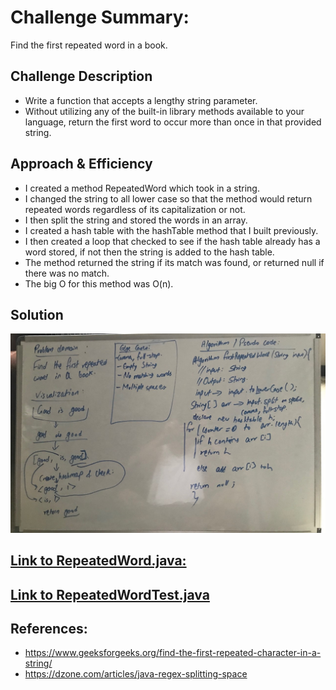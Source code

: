 # Challenge Summary:
Find the first repeated word in a book.

## Challenge Description
- Write a function that accepts a lengthy string parameter.
- Without utilizing any of the built-in library methods available to your language, return the first word to occur more than once in that provided string.

## Approach & Efficiency
- I created a method  RepeatedWord which took in a string.
- I changed the string to all lower case so that the method would return repeated words regardless of its capitalization or not.
- I then split the string and stored the words in an array.
- I created a hash table with the hashTable method that I built previously.
- I then created a loop that checked to see if the hash table already has a word stored, if not then the string is added to the hash table.
- The method returned the string if its match was found, or returned null if there was no match.
- The big O for this method was O(n).

## Solution

![Repeated word](https://raw.githubusercontent.com/sadhikari07/data-structures-and-algorithms/master/java401_code_challenges/assets/repeatedWords.jpg)


## [Link to RepeatedWord.java:](https://github.com/sadhikari07/data-structures-and-algorithms/blob/master/java401_code_challenges/src/main/java/java401_code_challenges/repeatedWords/RepeatedWord.java)

## [Link to RepeatedWordTest.java](https://github.com/sadhikari07/data-structures-and-algorithms/blob/master/java401_code_challenges/src/test/java/java401_code_challenges/repeatedWords/RepeatedWordTest.java)


## References:
- https://www.geeksforgeeks.org/find-the-first-repeated-character-in-a-string/
- https://dzone.com/articles/java-regex-splitting-space
